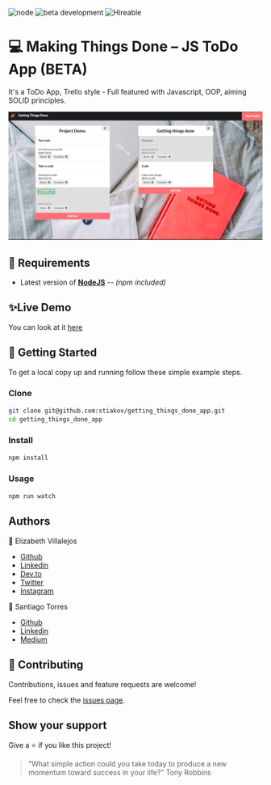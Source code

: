 ![node](https://img.shields.io/node/v/webpack?style=flat-square)
![beta development](https://img.shields.io/badge/beta-development-green?style=flat-square)
![Hireable](https://cdn.rawgit.com/hiendv/hireable/master/styles/default/yes.svg)

# 💻 Making Things Done – JS ToDo App (BETA)

It's a ToDo App, Trello style - Full featured with Javascript, OOP, aiming SOLID principles.

![alt text](docs/thingsdone.png)

## 🔨 Requirements
* Latest version of **[NodeJS](https://nodejs.org/en/)** *-- (npm included)*

## ✨Live Demo

You can look at it [here](http://stiakov.github.io/getting_things_done_app/)

## 🚀 Getting Started

To get a local copy up and running follow these simple example steps.

### Clone

```sh
git clone git@github.com:stiakov/getting_things_done_app.git
cd getting_things_done_app
```

### Install

```sh
npm install
```

### Usage

```sh
npm run watch
```

## Authors

👤 Elizabeth Villalejos

- [Github](https://github.com/misselliev)
- [Linkedin](https://linkedin.com/ellievillalejos)
- [Dev.to](https://dev.to/misselliev)
- [Twitter](https://twitter.com/miss_elliev/)
- [Instagram](https://www.instagram.com/miss_elliev/)

👤 Santiago Torres

- [Github](https://github.com/stiakov)
- [Linkedin](https://www.linkedin.com/in/stiakov/)
- [Medium](https://medium.com/@stiakov)

## 🤝 Contributing

Contributions, issues and feature requests are welcome!

Feel free to check the [issues page](issues/).

## Show your support

Give a ⭐️ if you like this project!

> “What simple action could you take today to produce a new momentum toward success in your life?” Tony Robbins
